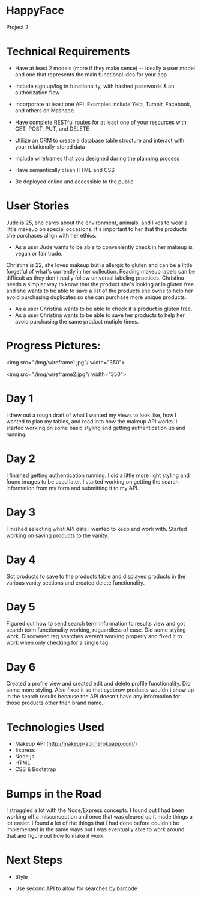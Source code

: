 # HappyFace
Project 2

# Technical Requirements

* Have at least 2 models (more if they make sense) -- ideally a user model and one that represents the main functional idea for your app

* Include sign up/log in functionality, with hashed passwords & an authorization flow

* Incorporate at least one API. Examples include Yelp, Tumblr, Facebook, and others on Mashape.

* Have complete RESTful routes for at least one of your resources with GET, POST, PUT, and DELETE

* Utilize an ORM to create a database table structure and interact with your relationally-stored data

* Include wireframes that you designed during the planning process

* Have semantically clean HTML and CSS

* Be deployed online and accessible to the public

# User Stories
Jude is 25, she cares about the environment, animals, and likes to wear a little makeup on special occasions. It's important to her that the products she purchases allign with her ethics.
  * As a user Jude wants to be able to conveniently check in her makeup is vegan or fair trade.

Christina is 22, she loves makeup but is allergic to gluten and can be a little forgetful of what's currently in her collection. Reading makeup labels can be difficult as they don't really follow universal labeling practices. Christina needs a simpler way to know that the product she's looking at in gluten free and she wants to be able to save a list of the products she owns to help her avoid purchasing duplicates so she can purchase more unique products.
  * As a user Christina wants to be able to check if a product is gluten free.
  * As a user Christina wants to be able to save her products to help her avoid purchasing the same product mutiple times.

# Progress Pictures:
 <img src="./img/wireframe1.jpg"/ width="350">

 <img src="./img/wireframe2.jpg"/ width="350">

# Day 1
I drew out a rough draft of what I wanted my views to look like, how I wanted to plan my tables, and read into how the makeup API works. I started working on some basic styling and getting authentication up and running.

# Day 2
I finished getting authentication running. I did a little more light styling and found images to be used later. I started working on getting the search information from my form and submitting it to my API.

# Day 3
Finished selecting what API data I wanted to keep and work with. Started working on saving products to the vanity.

# Day 4
Got products to save to the products table and displayed products in the various vanity sections and created delete functionality.

# Day 5
Figured out how to send search term information to results view and got search term functionality working, reguardless of case. Did some styling work. Discovered tag searches weren't working properly and fixed it to work when only checking for a single tag.

# Day 6
Created a profile view and created edit and delete profile functionality. Did some more styling. Also fixed it so that eyebrow products wouldn't show up in the search results because the API doesn't have any information for those products other then brand name.

# Technologies Used

* Makeup API (http://makeup-api.herokuapp.com/)
* Express
* Node.js
* HTML
* CSS & Bootstrap

# Bumps in the Road

I struggled a lot with the Node/Express concepts. I found out I had been working off a misconception and once that was cleared up it made things a lot easier. I found a lot of the things that I had done before couldn't be implemented in the same ways but I was eventually able to work around that and figure out how to make it work.

# Next Steps

* Style

* Use second API to allow for searches by barcode
